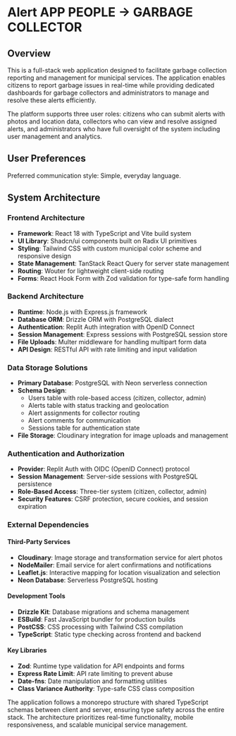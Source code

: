 # Alert APP PEOPLE → GARBAGE COLLECTOR

## Overview

This is a full-stack web application designed to facilitate garbage collection reporting and management for municipal services. The application enables citizens to report garbage issues in real-time while providing dedicated dashboards for garbage collectors and administrators to manage and resolve these alerts efficiently.

The platform supports three user roles: citizens who can submit alerts with photos and location data, collectors who can view and resolve assigned alerts, and administrators who have full oversight of the system including user management and analytics.

## User Preferences

Preferred communication style: Simple, everyday language.

## System Architecture

### Frontend Architecture
- **Framework**: React 18 with TypeScript and Vite build system
- **UI Library**: Shadcn/ui components built on Radix UI primitives
- **Styling**: Tailwind CSS with custom municipal color scheme and responsive design
- **State Management**: TanStack React Query for server state management
- **Routing**: Wouter for lightweight client-side routing
- **Forms**: React Hook Form with Zod validation for type-safe form handling

### Backend Architecture
- **Runtime**: Node.js with Express.js framework
- **Database ORM**: Drizzle ORM with PostgreSQL dialect
- **Authentication**: Replit Auth integration with OpenID Connect
- **Session Management**: Express sessions with PostgreSQL session store
- **File Uploads**: Multer middleware for handling multipart form data
- **API Design**: RESTful API with rate limiting and input validation

### Data Storage Solutions
- **Primary Database**: PostgreSQL with Neon serverless connection
- **Schema Design**: 
  - Users table with role-based access (citizen, collector, admin)
  - Alerts table with status tracking and geolocation
  - Alert assignments for collector routing
  - Alert comments for communication
  - Sessions table for authentication state
- **File Storage**: Cloudinary integration for image uploads and management

### Authentication and Authorization
- **Provider**: Replit Auth with OIDC (OpenID Connect) protocol
- **Session Management**: Server-side sessions with PostgreSQL persistence
- **Role-Based Access**: Three-tier system (citizen, collector, admin)
- **Security Features**: CSRF protection, secure cookies, and session expiration

### External Dependencies

#### Third-Party Services
- **Cloudinary**: Image storage and transformation service for alert photos
- **NodeMailer**: Email service for alert confirmations and notifications
- **Leaflet.js**: Interactive mapping for location visualization and selection
- **Neon Database**: Serverless PostgreSQL hosting

#### Development Tools
- **Drizzle Kit**: Database migrations and schema management
- **ESBuild**: Fast JavaScript bundler for production builds
- **PostCSS**: CSS processing with Tailwind CSS compilation
- **TypeScript**: Static type checking across frontend and backend

#### Key Libraries
- **Zod**: Runtime type validation for API endpoints and forms
- **Express Rate Limit**: API rate limiting to prevent abuse
- **Date-fns**: Date manipulation and formatting utilities
- **Class Variance Authority**: Type-safe CSS class composition

The application follows a monorepo structure with shared TypeScript schemas between client and server, ensuring type safety across the entire stack. The architecture prioritizes real-time functionality, mobile responsiveness, and scalable municipal service management.